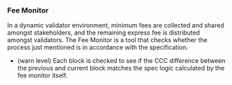### Fee Monitor
In a dynamic validator environment, minimum fees are collected and shared amongst stakeholders, and the remaining express fee is distributed amongst validators. The Fee Monitor is a tool that checks whether the process just mentioned is in accordance with the specification.
* (warn level) Each block is checked to see if the CCC difference between the previous and current block matches the spec logic calculated by the fee monitor itself.